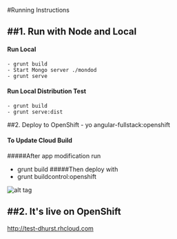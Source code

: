 #Running Instructions
   
##1. Run with Node and Local
----------------------------


#### Run Local
    - grunt build 
    - Start Mongo server ./mondod
    - grunt serve

#### Run Local Distribution Test
    - grunt build
    - grunt serve:dist

##2. Deploy to OpenShift
    - yo angular-fullstack:openshift

#### To Update Cloud Build
    
#####After app modification run
- grunt build
#####Then deploy with
- grunt buildcontrol:openshift

![alt tag](https://raw.github.com/darrenhurst/contactsapp/master/screen.png)


##2. It's live on OpenShift
-------------------------------
http://test-dhurst.rhcloud.com